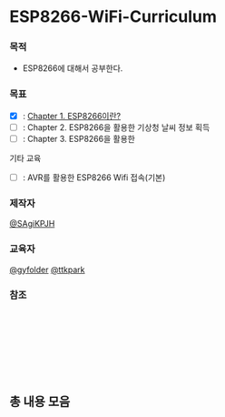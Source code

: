 # ESP8266-WiFi-Curriculum


### 목적
- ESP8266에 대해서 공부한다.

### 목표
- [x] : [Chapter 1. ESP8266이란?](https://github.com/SagiK-Repository/ESP8266-WiFi-Curriculum/tree/main/Chapter%201.%20%20About%20ESP8266)
- [ ] : Chapter 2. ESP8266을 활용한 기상청 날씨 정보 획득
- [ ] : Chapter 3. ESP8266을 활용한 

기타 교육
- [ ] : AVR를 활용한 ESP8266 Wifi 접속(기본)

### 제작자
[@SAgiKPJH](https://github.com/SAgiKPJH)

### 교육자
[@gyfolder](https://github.com/gyfolder) [@ttkpark](https://github.com/ttkpark)

### 참조

<br><br>
---

<br><br>

## 총 내용 모음
